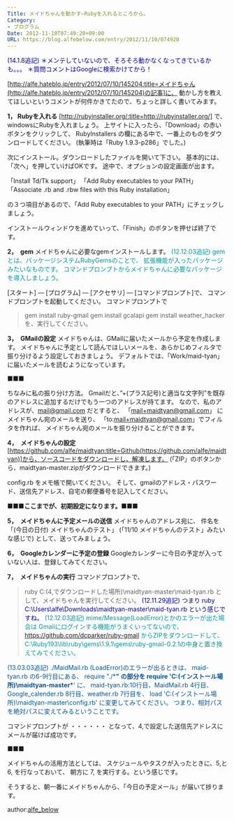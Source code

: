 ```yaml
---
Title: メイドちゃんを動かす―Rubyを入れるところから。
Category:
- プログラム
Date: 2012-11-10T07:49:20+09:00
URL: https://blog.alfebelow.com/entry/2012/11/10/074920
---
```


<span style="color: #000099">(14.1.8追記) 
＊メンテしていないので、そろそろ動かなくなってきているかも。。。
＊質問コメントはGoogleに検索かけてから！
</span>

[http://alfe.hateblo.jp/entry/2012/07/10/145204:title=メイドちゃん(http://alfe.hateblo.jp/entry/2012/07/10/145204)の記事]に、
動かし方を教えてほしいというコメントが何件かきてたので、ちょっと詳しく書いてみます。


<b>1， Rubyを入れる</b>
[http://rubyinstaller.org/:title=http://rubyinstaller.org/] で、windowsにRubyを入れましょう。
上サイトに入ったら、「Download」の赤いボタンをクリックして、
RubyInstallers の欄にある中で、一番上のものをダウンロードしてください。
(執筆時は「Ruby 1.9.3-p286」でした。)

次にインストール。ダウンロードしたファイルを開いて下さい。
基本的には、「次へ」を押していけばOKです。
途中で、オプションの設定画面が出ます。

「Install Td/Tk support」
「Add Ruby executables to your PATH」
「Associate .rb and .rbw files with this Ruby installation」

の３つ項目があるので、「Add Ruby executables to your PATH」にチェックしましょう。

インストールウィンドウを進めていって、「Finish」のボタンを押せば終了です。


<b>2，　gem</b>
メイドちゃんに必要なgemインストールします。
<span style="color: #009999"> (12.12.03追記) 
gemとは、パッケージシステムRubyGemsのことで、
拡張機能が入ったパッケージ みたいなものです。
コマンドプロンプトからメイドちゃんに必要なパッケージを導入しましょう。

[スタート] ― [プログラム] ― [アクセサリ] ― [コマンドプロンプト]で、
コマンドプロンプトを起動してください。</span>
コマンドプロンプトで
>gem install ruby-gmail
>gem install gcalapi
>gem install weather_hacker
を、実行してください。


<b>3，　GMailの設定</b>
メイドちゃんは、GMailに届いたメールから予定を作成します。
メイドちゃんに予定として読んでほしいメールを、あらかじめフィルタで振り分けるよう設定しておきましょう。
デフォルトでは、「Work/maid-tyan」に届いたメールを読むようになっています。

■■■

ちなみに私の振り分け方法。
Gmailだと、”+(プラス記号)と適当な文字列”を既存のアドレスに追加するだけでもう一つのアドレスが持てます。
なので、私のアドレスが、mail@gmail.com だとすると、
「mail+maidtyan@gmail.com」 にメイドちゃん宛のメールを送り、
「to:mail+maidtyan@gmail.com」でフィルタを作れば、
メイドちゃん宛のメールを振り分けることができます。


<b>4，　メイドちゃんの設定</b>
[https://github.com/alfe/maidtyan:title=Github(https://github.com/alfe/maidtyan)]から、ソースコードをダウンロードし、解凍します。
(「ZIP」のボタンから、maidtyan-master.zipがダウンロードできます。)

config.rb をメモ帳で開いてください。
そして、gmailのアドレス・パスワード、送信先アドレス、自宅の郵便番号を記入してください。


<b>■■■ここまでが、初期設定になります。■■■</b>


<b>5，　メイドちゃんに予定メールの送信</b>
メイドちゃんのアドレス宛に、
件名を「(今日の日付) メイドちゃんのテスト」
(「11/10 メイドちゃんのテスト」みたいな感じで)
として、送ってみましょう。


<b>6，　Googleカレンダーに予定の登録</b>
Googleカレンダーに今日の予定が入っていない人は、登録してみてください。


<b>7，　メイドちゃんの実行</b>
コマンドプロンプトで、
>ruby C:\(4,でダウンロードした場所)\maidtyan-master\maid-tyan.rb
として、メイドちゃんを実行してください。
<span style="color: #000099">(12.11.29追記) 
つまり
>ruby C:\Users\alfe\Downloads\maidtyan-master\maid-tyan.rb
という感じですね。</span>
<span style="color: #009999"> (12.12.03追記) 
mime/Message(LoadError)とかのエラーが出た場合は
Gmailにログインする機能がうまくいってないので、
https://github.com/dcparker/ruby-gmail からZIPをダウンロードして、
C:\Ruby193\lib\ruby\gems\1.9.1\gems\ruby-gmail-0.2.1の中身と置き換えてみてください。</span>

<span style="color: #005599"> (13.03.03追記) 
./MaidMail.rb (LoadError)のエラーが出るときは、
maid-tyan.rb の6-9行目にある、
require "./***" の部分を 
require 'C:\(インストール場所)\maidtyan-master\***'
に、
maid-tyan.rb:10行目、MaidMail.rb 4行目、
Google_calender.rb 8行目、weather.rb 7行目を、
load 'C:\(インストール場所)\maidtyan-master\config.rb'
に変更してみてください。
つまり、相対パスを絶対パスに変えてみるということです。</span>


コマンドプロンプトが
・・・・・・ となって、4,で設定した送信先アドレスにメールが届けば成功です。

■■■

メイドちゃんの活用方法としては、
スケジュールやタスクが入ったときに、5,と 6, を行なっておいて、
朝方に 7, を実行する。という感じです。

そうすると、朝一番にメイドちゃんから、「今日の予定メール」が届いて捗ります。


author:<a href="https://plus.google.com/104298697221719052044?rel=author">alfe_below</a>
